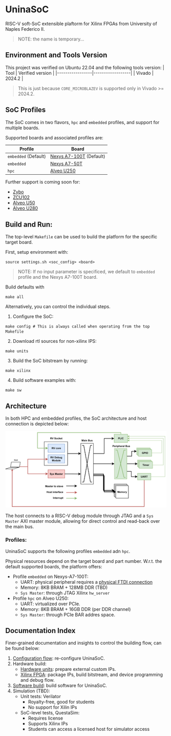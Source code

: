 # UninaSoC
RISC-V soft-SoC extensible plaftorm for Xilinx FPGAs from University of Naples Federico II.
> NOTE: the name is temporary...

## Environment and Tools Version
This project was verified on Ubuntu 22.04 and the following tools version:
| Tool            | Verified version |
|-----------------|------------------|
| Vivado          | 2024.2           |
> This is just because `CORE_MICROBLAZEV` is supported only in Vivado >= 2024.2.

## SoC Profiles
The SoC comes in two flavors, `hpc` and `embedded` profiles, and support for multiple boards.

Supported boards and associated profiles are:

| Profile                  | Board
|--------------------------|--------------------------
| `embedded` (Default)     | [Nexys A7-100T](https://digilent.com/reference/programmable-logic/nexys-a7/reference-manual) (Default)
| `embedded`               | [Nexys A7-50T](https://digilent.com/reference/programmable-logic/nexys-a7/reference-manual)
| `hpc`                    | [Alveo U250](https://www.amd.com/en/products/accelerators/alveo/u250/a-u250-a64g-pq-g.html)

Further support is coming soon for:
- [Zybo](https://digilent.com/reference/programmable-logic/zybo/reference-manual)
- [ZCU102](https://www.xilinx.com/products/boards-and-kits/ek-u1-zcu102-g.html)
- [Alveo U50](https://docs.amd.com/r/en-US/ug1371-u50-reconfig-accel)
- [Alveo U280](https://docs.amd.com/r/en-US/ug1314-alveo-u280-reconfig-accel)

## Build and Run:
The top-level `Makefile` can be used to build the platform for the specific target board.

First, setup environment with:
```
source settings.sh <soc_config> <board>
```
> NOTE: If no input parameter is specificed, we default to `embedded` profile and the Nexys A7-100T board.

Build defaults with

```
make all
```

Alternatively, you can control the individual steps.

1. Configure the SoC:
```
make config # This is always called when operating from the top Makefile
```

2. Download rtl sources for non-xilinx IPS:
```
make units
```

3. Build the SoC bitstream by running:
```
make xilinx
```

4. Build software examples with:
```
make sw
```

## Architecture

In both HPC and embedded profiles, the SoC architecture and host connection is depicted below:

![SoC Architecture](./Base_SoC_layout.png)

The host connects to a RISC-V debug module through JTAG and a `Sys Master` AXI master module, allowing for direct control and read-back over the main bus.

### Profiles:
UninaSoC supports the following profiles `embedded` adn `hpc`.

Physical resources depend on the target board and part number. W.r.t. the default supported boards, the platform offers:
- Profile `embedded` on Nexys-A7-100T:
   - UART: physical peripheral requires a [physical FTDI connection](hw/xilinx/doc/UART_CONNECTION.md)
   - Memory: 8KB BRAM + 128MB DDR (TBD)
   - `Sys Master`: through JTAG Xilinx `hw_server`
- Profile `hpc` on Alveo U250:
   - UART: virtualized over PCIe.
   - Memory: 8KB BRAM + 16GB DDR (per DDR channel)
   - `Sys Master`: through PCIe BAR addres space.

## Documentation Index

Finer-grained documentation and insights to control the building flow, can be found below:
1. [Configuration flow](config/README.md): re-configure UninaSoC.
2. Hardware build:
   - [Hardware units](hw/units/README.md): prepare external custom IPs.
   - [Xilinx FPGA](hw/xilinx/README.md): package IPs, build bitstream, and device programming and debug flow.
3. [Software build](sw/README.md): build software for UninaSoC.
4. Simulation (TBD):
   * Unit tests: Verilator
      * Royalty-free, good for students
      * No support for Xilin IPs
   * SoC-level tests, QuestaSim:
      * Requires license
      * Supports Xilinx IPs
      * Students can access a licensed host for simulator access

